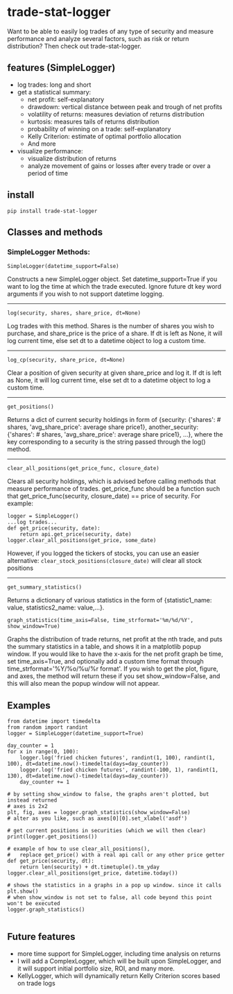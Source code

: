 # trade-stat-logger
Want to be able to easily log trades of any type of security and measure performance and analyze several factors, such as risk or return distribution? Then check out trade-stat-logger.
## features (SimpleLogger)
- log trades: long and short
- get a statistical summary: 
  - net profit: self-explanatory
  - drawdown: vertical distance between peak and trough of net profits
  - volatility of returns: measures deviation of returns distribution
  - kurtosis: measures tails of returns distribution
  - probability of winning on a trade: self-explanatory
  - Kelly Criterion: estimate of optimal portfolio allocation
  - And more
- visualize performance:
  - visualize distribution of returns
  - analyze movement of gains or losses after every trade or over a period of time
## install
```
pip install trade-stat-logger
```
## Classes and methods
### SimpleLogger Methods:
```
SimpleLogger(datetime_support=False)
```
Constructs a new SimpleLogger object. Set datetime_support=True if you want to log the time at which the trade executed. Ignore future dt key word arguments if you wish to not support datetime logging.
***
```
log(security, shares, share_price, dt=None)
```
Log trades with this method. Shares is the number of shares you wish to purchase, and share_price is the price of a share. If dt is left as None, it will log current time, else set dt to a datetime object to log a custom time.
***
```
log_cp(security, share_price, dt=None)
```
Clear a position of given security at given share_price and log it. If dt is left as None, it will log current time, else set dt to a datetime object to log a custom time.
***
```
get_positions()
```
Returns a dict of current security holdings in form of {security: {'shares': # shares, 'avg_share_price': average share price1}, another_security: {'shares': # shares, 'avg_share_price': average share price1}, ...}, where the key corresponding to a security is the string passed through the log() method.
***
```
clear_all_positions(get_price_func, closure_date)
```
Clears all security holdings, which is advised before calling methods that measure performance of trades. get_price_func should be a function such that get_price_func(security, closure_date) == price of security. For example:
```
logger = SimpleLogger()
...log trades...
def get_price(security, date):
    return api.get_price(security, date)
logger.clear_all_positions(get_price, some_date)
```
However, if you logged the tickers of stocks, you can use an easier alternative: `clear_stock_positions(closure_date)` will clear all stock positions
***
```
get_summary_statistics()
```
Returns a dictionary of various statistics in the form of {statistic1_name: value, statistics2_name: value,...}.
```
graph_statistics(time_axis=False, time_strformat='%m/%d/%Y', show_window=True)
```
Graphs the distribution of trade returns, net profit at the nth trade, and puts the summary statistics in a table, and shows it in a matplotlib popup window. If you would like to have the x-axis for the net profit graph be time, set time_axis=True, and optionally add a custom time format through time_strformat='%Y/%o/%u/%r format'. If you wish to get the plot, figure, and axes, the method will return these if you set show_window=False, and this will also mean the popup window will not appear.
## Examples
```
from datetime import timedelta
from random import randint
logger = SimpleLogger(datetime_support=True)

day_counter = 1
for x in range(0, 100):
    logger.log('fried chicken futures', randint(1, 100), randint(1, 100), dt=datetime.now()-timedelta(days=day_counter))
    logger.log('fried chicken futures', randint(-100, 1), randint(1, 130), dt=datetime.now()-timedelta(days=day_counter))
    day_counter += 1

# by setting show_window to false, the graphs aren't plotted, but instead returned
# axes is 2x2
plt, fig, axes = logger.graph_statistics(show_window=False)
# alter as you like, such as axes[0][0].set_xlabel('asdf')

# get current positions in securities (which we will then clear)
print(logger.get_positions())

# example of how to use clear_all_positions(),
#   replace get_price() with a real api call or any other price getter
def get_price(security, dt):
    return len(security) + dt.timetuple().tm_yday
logger.clear_all_positions(get_price, datetime.today())

# shows the statistics in a graphs in a pop up window. since it calls plt.show()
# when show_window is not set to false, all code beyond this point won't be executed
logger.graph_statistics()
    
```
## Future features
- more time support for SimpleLogger, including time analysis on returns
- I will add a ComplexLogger, which will be built upon SimpleLogger, and it will support initial portfolio size, ROI, and many more.
- KellyLogger, which will dynamically return Kelly Criterion scores based on trade logs
